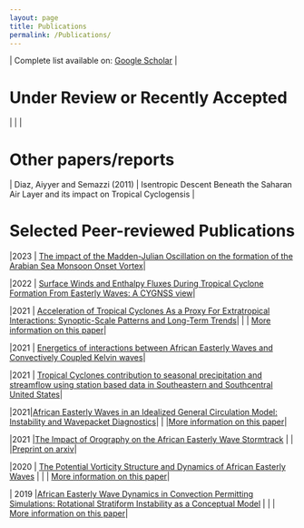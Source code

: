 ```yaml
---
layout: page
title: Publications
permalink: /Publications/
---
```


| Complete list available on: [Google Scholar](https://scholar.google.com/citations?user=lKUHkYIAAAAJ&hl=en&oi=ao) |


# Under Review or Recently Accepted 
| | |


# Other papers/reports 

| Diaz, Aiyyer and Semazzi (2011) | Isentropic Descent Beneath the Saharan Air Layer and its impact on Tropical Cyclogensis |


# Selected Peer-reviewed Publications

|2023 | [The impact of the Madden-Julian Oscillation on the formation of the Arabian Sea Monsoon Onset Vortex](https://essopenarchive.org/doi/full/10.22541/essoar.168276016.62888353/v1)|



|2022 | [Surface Winds and Enthalpy Fluxes During Tropical Cyclone Formation From Easterly Waves: A CYGNSS view](https://agupubs.onlinelibrary.wiley.com/doi/10.1029/2022GL100823)|




|2021 | [Acceleration of Tropical Cyclones As a Proxy For Extratropical Interactions: Synoptic-Scale Patterns and Long-Term Trends](https://wcd.copernicus.org/preprints/wcd-2021-4/)|
| | [More information on this paper](../papers/2021/01/22/AT.html)|

|2021 | [Energetics of interactions between African Easterly Waves and Convectively Coupled Kelvin waves](https://journals.ametsoc.org/view/journals/mwre/aop/MWR-D-21-0003.1/MWR-D-21-0003.1.xml)|



|2021 | [Tropical Cyclones contribution to seasonal precipitation and streamflow using station based data in Southeastern and Southcentral United States](https://agupubs.onlinelibrary.wiley.com/doi/abs/10.1029/2021GL094738)|




|2021|[African Easterly Waves in an Idealized General Circulation Model: Instability and Wavepacket Diagnostics](https://wcd.copernicus.org/articles/2/311/2021/)|
|    |[More information on this paper](../papers/2020/09/22/WA.html)|


|2021 |[The Impact of Orography on the African Easterly Wave Stormtrack](https://agupubs.onlinelibrary.wiley.com/doi/abs/10.1029/2020JD033749) |
|     |[Preprint on arxiv](https://arxiv.org/abs/2103.08350)|

|2020 | [The Potential Vorticity Structure and Dynamics of African Easterly Waves](https://journals.ametsoc.org/doi/10.1175/JAS-D-19-0019.1) |
| | [More information on this paper](../papers/2019/12/28/PV.html)|


| 2019 |[African Easterly Wave Dynamics in Convection Permitting Simulations: Rotational Stratiform Instability as a Conceptual Model](https://agupubs.onlinelibrary.wiley.com/doi/abs/10.1029/2019MS001706) |
| | [More information on this paper](../papers/2019/11/01/PU.html)|
